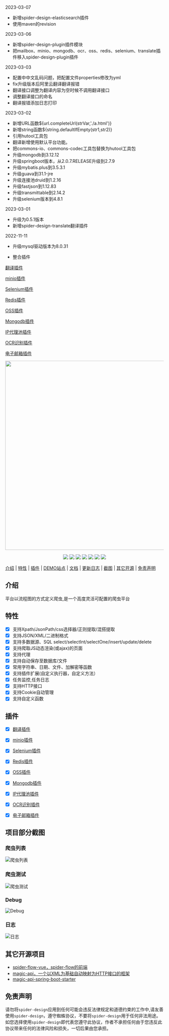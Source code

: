 2023-03-07
- 新增spider-design-elasticsearch插件
- 使用maven的revision

2023-03-06
- 新增spider-design-plugin插件模块
- 把mailbox、minio、mongodb、ocr、oss、redis、selenium、translate插件移入spider-design-plugin插件


2023-03-03
- 配置中中文乱码问题，把配置文件properties修改为yml
- fix升级版本后阿里云翻译翻译报错
- 翻译接口调整为翻译内容为空时候不调用翻译接口
- 调整翻译接口的命名
- 翻译报错添加日志打印

2023-03-02
- 新增URL函数${url.completeUrl(strVar,'./a.html')}
- 新增string函数${string.defaultIfEmpty(str1,str2)}
- 引用hutool工具包
- 翻译新增使用默认平台功能。
- 把commons-io、commons-codec工具包替换为hutool工具包
- 升级mongodb到3.12.12
- 升级springboot版本，从2.0.7.RELEASE升级到2.7.9
- 升级mybatis.plus到3.5.3.1
- 升级guava到31.1-jre
- 升级连接池druid到1.2.16
- 升级fastjson到1.12.83
- 升级transmittable到2.14.2
- 升级selenium版本到4.8.1

2023-03-01
- 升级为0.5.1版本
- 新增spider-design-translate翻译插件


2022-11-11
- 升级mysql驱动版本为8.0.31

- 整合插件

[翻译插件](https://gitee.com/emaisi/spider-design/tree/master/spider-design-plugin/spider-design-translate)

[minio插件](https://gitee.com/emaisi/spider-design/tree/master/spider-design-plugin/spider-design-minio)
 
[Selenium插件](https://gitee.com/emaisi/spider-design/tree/master/spider-design-plugin/spider-design-selenium)
 
[Redis插件](https://gitee.com/emaisi/spider-design/tree/master/spider-design-plugin/spider-design-redis)
 
[OSS插件](https://gitee.com/emaisi/spider-design/tree/master/spider-design-plugin/spider-design-oss)

[Mongodb插件](https://gitee.com/emaisi/spider-design/tree/master/spider-design-plugin/spider-design-mongodb)
 
[IP代理池插件](https://gitee.com/emaisi/spider-design/tree/master/spider-design-plugin/spider-design-proxypool)
 
[OCR识别插件](https://gitee.com/emaisi/spider-design/tree/master/spider-design-plugin/spider-design-ocr)
 
[电子邮箱插件](https://gitee.com/emaisi/spider-design/tree/master/spider-design-plugin/spider-design-mailbox)



<p align="center">
    <img src="https://www.spiderflow.org/images/logo.svg" width="600">
</p>
<p align="center">
    <a target="_blank" href="https://www.oracle.com/technetwork/java/javase/downloads/index.html"><img src="https://img.shields.io/badge/JDK-1.8+-green.svg" /></a>
    <a target="_blank" href="https://www.spiderflow.org"><img src="https://img.shields.io/badge/Docs-latest-blue.svg"/></a>
    <a target="_blank" href="https://github.com/emaisi/spider-design/releases"><img src="https://img.shields.io/github/v/release/emaisi/spider-design?logo=github"></a>
    <a target="_blank" href='https://gitee.com/emaisi/spider-design'><img src="https://gitee.com/emaisi/spider-design/badge/star.svg?theme=white" /></a>
    <a target="_blank" href='https://github.com/emaisi/spider-design'><img src="https://img.shields.io/github/stars/emaisi/spider-design.svg?style=social"/></a>
    <a target="_blank" href="LICENSE"><img src="https://img.shields.io/:license-MIT-blue.svg"></a>
    <a target="_blank" href="https://shang.qq.com/wpa/qunwpa?idkey=10faa4cf9743e0aa379a72f2ad12a9e576c81462742143c8f3391b52e8c3ed8d"><img src="https://img.shields.io/badge/Join-QQGroup-blue"></a>
</p>

[介绍](#介绍) | [特性](#特性) | [插件](#插件) | <a target="_blank" href="http://demo.spiderflow.org">DEMO站点</a> | <a target="_blank" href="https://www.spiderflow.org">文档</a> | <a target="_blank" href="https://www.spiderflow.org/changelog.html">更新日志</a> | [截图](#项目部分截图) | [其它开源](#其它开源项目) | [免责声明](#免责声明)

## 介绍
平台以流程图的方式定义爬虫,是一个高度灵活可配置的爬虫平台

## 特性
- [x] 支持Xpath/JsonPath/css选择器/正则提取/混搭提取
- [x] 支持JSON/XML/二进制格式
- [x] 支持多数据源、SQL select/selectInt/selectOne/insert/update/delete
- [x] 支持爬取JS动态渲染(或ajax)的页面
- [x] 支持代理
- [x] 支持自动保存至数据库/文件
- [x] 常用字符串、日期、文件、加解密等函数
- [x] 支持插件扩展(自定义执行器，自定义方法）
- [x] 任务监控,任务日志
- [x] 支持HTTP接口
- [x] 支持Cookie自动管理
- [x] 支持自定义函数

## 插件

- [x] [翻译插件](https://gitee.com/emaisi/spider-design/tree/master/spider-design-plugin/spider-design-translate)

- [x] [minio插件](https://gitee.com/emaisi/spider-design/tree/master/spider-design-plugin/spider-design-minio)

- [x] [Selenium插件](https://gitee.com/emaisi/spider-design/tree/master/spider-design-plugin/spider-design-selenium)

- [x] [Redis插件](https://gitee.com/emaisi/spider-design/tree/master/spider-design-plugin/spider-design-redis)

- [x] [OSS插件](https://gitee.com/emaisi/spider-design/tree/master/spider-design-plugin/spider-design-oss)

- [x] [Mongodb插件](https://gitee.com/emaisi/spider-design/tree/master/spider-design-plugin/spider-design-mongodb)

- [x] [IP代理池插件](https://gitee.com/emaisi/spider-design/tree/master/spider-design-plugin/spider-design-proxypool)

- [x] [OCR识别插件](https://gitee.com/emaisi/spider-design/tree/master/spider-design-plugin/spider-design-ocr)

- [x] [电子邮箱插件](https://gitee.com/emaisi/spider-design/tree/master/spider-design-plugin/spider-design-mailbox)

## 项目部分截图
### 爬虫列表
![爬虫列表](https://images.gitee.com/uploads/images/2020/0412/104521_e1eb3fbb_297689.png "list.png")
### 爬虫测试
![爬虫测试](https://images.gitee.com/uploads/images/2020/0412/104659_b06dfbf0_297689.gif "test.gif")
### Debug
![Debug](https://images.gitee.com/uploads/images/2020/0412/104741_f9e1190e_297689.png "debug.png")
### 日志
![日志](https://images.gitee.com/uploads/images/2020/0412/104800_a757f569_297689.png "logo.png")

## 其它开源项目
- [spider-flow-vue，spider-flow的前端](https://gitee.com/ssssssss-team/spider-flow-vue)
- [magic-api，一个以XML为基础自动映射为HTTP接口的框架](https://gitee.com/ssssssss-team/magic-api)
- [magic-api-spring-boot-starter](https://gitee.com/ssssssss-team/magic-api-spring-boot-starter)


## 免责声明
请勿将`spider-design`应用到任何可能会违反法律规定和道德约束的工作中,请友善使用`spider-design`，遵守蜘蛛协议，不要将`spider-design`用于任何非法用途。如您选择使用`spider-design`即代表您遵守此协议，作者不承担任何由于您违反此协议带来任何的法律风险和损失，一切后果由您承担。
